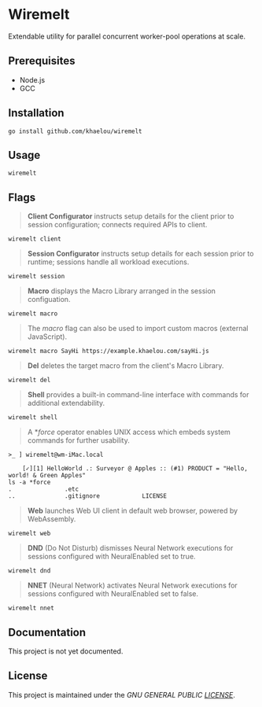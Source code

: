 # Wiremelt

Extendable utility for parallel concurrent worker-pool operations at scale.

## Prerequisites
* Node.js
* GCC

## Installation
```
go install github.com/khaelou/wiremelt
```

## Usage

```
wiremelt
```

## Flags

> **Client Configurator** instructs setup details for the client prior to session configuration; connects required APIs to client.

```
wiremelt client
```
> **Session Configurator** instructs setup details for each session prior to runtime; sessions handle all workload executions.
```
wiremelt session
```
> **Macro** displays the Macro Library arranged in the session configuation.
```
wiremelt macro
```
> The *macro* flag can also be used to import custom macros (external JavaScript).
```
wiremelt macro SayHi https://example.khaelou.com/sayHi.js
```

> **Del** deletes the target macro from the client's Macro Library.
```
wiremelt del
```
> **Shell** provides a built-in command-line interface with commands for additional extendability.
```
wiremelt shell
```
> A **force* operator enables UNIX access which embeds system commands for further usability.
```
>_ ] wiremelt@wm-iMac.local

    [✓][1] HelloWorld .: Surveyor @ Apples :: (#1) PRODUCT = "Hello, world! & Green Apples"
ls -a *force 
.               .etc
..              .gitignore            LICENSE
```
> **Web** launches Web UI client in default web browser, powered by WebAssembly.
```
wiremelt web
```

> **DND** (Do Not Disturb) dismisses Neural Network executions for sessions configured with NeuralEnabled set to true.
```
wiremelt dnd
```

> **NNET** (Neural Network) activates Neural Network executions for sessions configured with NeuralEnabled set to false.
```
wiremelt nnet
```

## Documentation

This project is not yet documented.

## License

This project is maintained under the *GNU GENERAL PUBLIC [LICENSE](/LICENSE)*.
